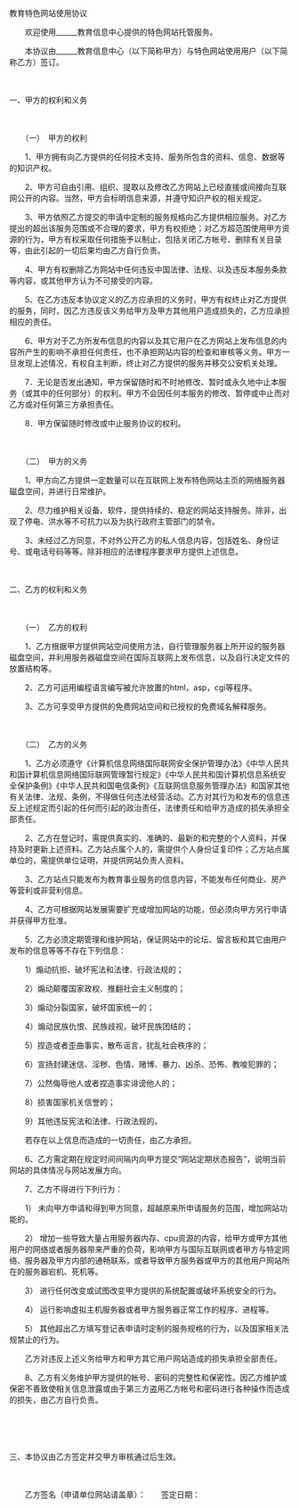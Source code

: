 



教育特色网站使用协议



 

　　欢迎使用______教育信息中心提供的特色网站托管服务。

　　本协议由______教育信息中心（以下简称甲方）与特色网站使用用户（以下简称乙方）签订。

　　


 一、甲方的权利和义务



　　

　　（一）　甲方的权利

　　1、甲方拥有向乙方提供的任何技术支持、服务所包含的资料、信息、数据等的知识产权。

　　2、甲方可自由引用、组织、提取以及修改乙方网站上已经直接或间接向互联网公开的内容。当然，甲方会标明信息来源，并遵守知识产权的相关规定。

　　3、甲方依照乙方提交的申请中定制的服务规格向乙方提供相应服务。对乙方提出的超出该服务范围或不合理的要求，甲方有权拒绝；对乙方超范围使用甲方资源的行为，甲方有权采取任何措施予以制止，包括关闭乙方帐号、删除有关目录等，由此引起的一切后果均由乙方自行负责。

　　4、甲方有权删除乙方网站中任何违反中国法律、法规、以及违反本服务条款等内容，或其他甲方认为不可接受的内容。

　　5、在乙方违反本协议定义的乙方应承担的义务时，甲方有权终止对乙方提供的服务，同时，因乙方违反该义务给甲方及甲方其他用户造成损失的，乙方应承担相应的责任。

　　6、甲方对于乙方所发布信息的内容以及其它用户在乙方网站上发布信息的内容所产生的影响不承担任何责任，也不承担网站内容的检查和审核等义务。甲方一旦发现上述情况，有权自主判断，终止对乙方提供的服务并移交公安机关处理。

　　7．无论是否发出通知，甲方保留随时和不时地修改、暂时或永久地中止本服务（或其中的任何部分）的权利。甲方不会因任何本服务的修改、暂停或中止而对乙方或对任何第三方承担责任。

　　8．甲方保留随时修改或中止服务协议的权利。

　　

　　（二）　甲方的义务

　　1、甲方向乙方提供一定数量可以在互联网上发布特色网站主页的网络服务器磁盘空间，并进行日常维护。

　　2、尽力维护相关设备、软件，提供持续的、稳定的网站支持服务。除非，出现了停电、洪水等不可抗力以及为执行政府主管部门的禁令。

　　3、未经过乙方同意，不对外公开乙方的私人信息内容，包括姓名、身份证号、或电话号码等等。除非相应的法律程序要求甲方提供上述信息。

　　


 二、乙方的权利和义务



　　

　　（一）　乙方的权利

　　1、乙方根据甲方提供网站空间使用方法，自行管理服务器上所开设的服务器磁盘空间，并利用服务器磁盘空间在国际互联网上发布信息，以及自行决定文件的放置结构等。

　　2、乙方可运用编程语言编写被允许放置的html，asp，cgi等程序。

　　3、乙方可享受甲方提供的免费网站空间和已授权的免费域名解释服务。

　　

　　（二）　乙方的义务

　　1、乙方必须遵守《计算机信息网络国际联网安全保护管理办法》《中华人民共和国计算机信息网络国际联网管理暂行规定》《中华人民共和国计算机信息系统安全保护条例》《中华人民共和国电信条例》《互联网信息服务管理办法》和国家其他有关法律、法规、条例，不得做任何违法经营活动。乙方对其行为和发布的信息违反上述规定而引起的任何而引起的政治责任，法律责任和给甲方造成的损失承担全部责任。

　　2、乙方在登记时，需提供真实的、准确的、最新的和完整的个人资料，并保持及时更新上述资料。乙方站点属个人的，需提供个人身份证复印件；乙方站点属单位的，需提供单位证明，并提供网站负责人资料。

　　3、乙方站点只能发布为教育事业服务的信息内容，不能发布任何商业、房产等营利或非营利信息。

　　4、乙方可根据网站发展需要扩充或增加网站的功能，但必须向甲方另行申请并获得甲方批准。

　　5．乙方必须定期管理和维护网站，保证网站中的论坛、留言板和其它由用户发布的信息等等不存在下列信息：

　　1）煽动抗拒、破坏宪法和法律、行政法规的；

　　2）煽动颠覆国家政权、推翻社会主义制度的；

　　3）煽动分裂国家，破坏国家统一的；

　　4）煽动民族仇恨、民族歧视，破坏民族团结的；

　　5）捏造或者歪曲事实，散布谣言，扰乱社会秩序的；

　　6）宣扬封建迷信、淫秽、色情、赌博、暴力、凶杀、恐怖、教唆犯罪的；

　　7）公然侮辱他人或者捏造事实诽谤他人的；

　　8）损害国家机关信誉的；

　　9）其他违反宪法和法律、行政法规的。

　　若存在以上信息而造成的一切责任，由乙方承担。

　　6、乙方需定期在规定时间间隔内向甲方提交“网站定期状态报告”，说明当前网站的具体情况与网站发展方向。

　　7、乙方不得进行下列行为：

　　1） 未向甲方申请和得到甲方同意，超越原来所申请服务的范围，增加网站功能的。

　　2） 增加一些导致大量占用服务器内存、cpu资源的内容，给甲方或甲方其他用户的网络或者服务器带来严重的负荷，影响甲方与国际互联网或者甲方与特定网络、服务器及甲方内部的通畅联系，或者导致甲方服务器或甲方的其他用户网站所在的服务器宕机、死机等。

　　3） 进行任何改变或试图改变甲方提供的系统配置或破坏系统安全的行为。

　　4） 运行影响虚拟主机服务器或者甲方服务器正常工作的程序、进程等。

　　5） 其他超出乙方填写登记表申请时定制的服务规格的行为，以及国家相关法规禁止的行为。

　　乙方对违反上述义务给甲方和甲方其它用户网站造成的损失承担全部责任。

　　8、乙方有义务维护甲方提供的帐号、密码的完整性和保密性。因乙方维护或保密不善致使相关信息泄露或由于第三方盗用乙方帐号和密码进行各种操作而造成的损失，由乙方自行负责。

　　

　　


 三、本协议由乙方签定并交甲方审核通过后生效。



　　

　　乙方签名（申请单位网站请盖章）：　　签定日期：